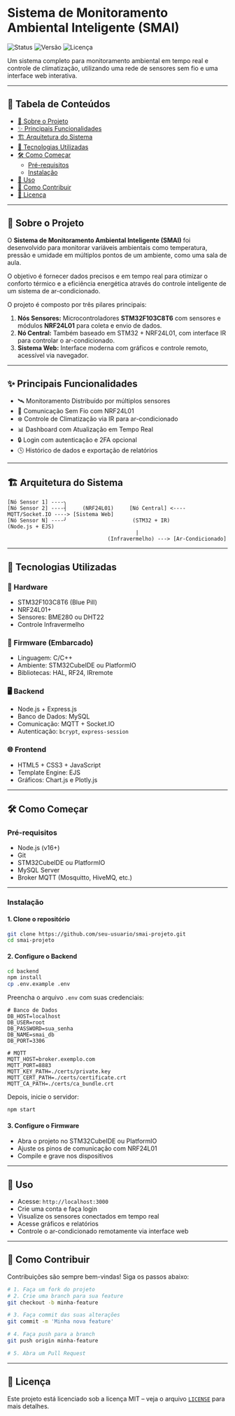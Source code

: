 
# Sistema de Monitoramento Ambiental Inteligente (SMAI)

![Status](https://img.shields.io/badge/status-Em%20Desenvolvimento-yellow)
![Versão](https://img.shields.io/badge/version-1.0.0-blue)
![Licença](https://img.shields.io/badge/license-MIT-green)

Um sistema completo para monitoramento ambiental em tempo real e controle de climatização, utilizando uma rede de sensores sem fio e uma interface web interativa.

---

## 📖 Tabela de Conteúdos

- [🌟 Sobre o Projeto](#-sobre-o-projeto)
- [✨ Principais Funcionalidades](#-principais-funcionalidades)
- [🏗️ Arquitetura do Sistema](#-arquitetura-do-sistema)
- [🚀 Tecnologias Utilizadas](#-tecnologias-utilizadas)
- [🛠️ Como Começar](#️-como-começar)
  - [Pré-requisitos](#pré-requisitos)
  - [Instalação](#instalação)
- [📱 Uso](#uso)
- [🤝 Como Contribuir](#-como-contribuir)
- [📄 Licença](#-licença)

---

## 🌟 Sobre o Projeto

O **Sistema de Monitoramento Ambiental Inteligente (SMAI)** foi desenvolvido para monitorar variáveis ambientais como temperatura, pressão e umidade em múltiplos pontos de um ambiente, como uma sala de aula.

O objetivo é fornecer dados precisos e em tempo real para otimizar o conforto térmico e a eficiência energética através do controle inteligente de um sistema de ar-condicionado.

O projeto é composto por três pilares principais:

1. **Nós Sensores:** Microcontroladores **STM32F103C8T6** com sensores e módulos **NRF24L01** para coleta e envio de dados.
2. **Nó Central:** Também baseado em STM32 + NRF24L01, com interface IR para controlar o ar-condicionado.
3. **Sistema Web:** Interface moderna com gráficos e controle remoto, acessível via navegador.

---

## ✨ Principais Funcionalidades

- 🛰️ Monitoramento Distribuído por múltiplos sensores
- 📡 Comunicação Sem Fio com NRF24L01
- ❄️ Controle de Climatização via IR para ar-condicionado
- 📊 Dashboard com Atualização em Tempo Real
- 🔒 Login com autenticação e 2FA opcional
- 🕓 Histórico de dados e exportação de relatórios

---

## 🏗️ Arquitetura do Sistema

```
[Nó Sensor 1] ----╮
[Nó Sensor 2] ----┤     (NRF24L01)     [Nó Central] <---- MQTT/Socket.IO ----> [Sistema Web]
[Nó Sensor N] ----╯                     (STM32 + IR)                           (Node.js + EJS)
                                         |
                                (Infravermelho) ---> [Ar-Condicionado]
```

---

## 🚀 Tecnologias Utilizadas

### 🔧 Hardware

- STM32F103C8T6 (Blue Pill)  
- NRF24L01+  
- Sensores: BME280 ou DHT22  
- Controle Infravermelho  

### 🧠 Firmware (Embarcado)

- Linguagem: C/C++  
- Ambiente: STM32CubeIDE ou PlatformIO  
- Bibliotecas: HAL, RF24, IRremote  

### 🖥️ Backend

- Node.js + Express.js  
- Banco de Dados: MySQL  
- Comunicação: MQTT + Socket.IO  
- Autenticação: `bcrypt`, `express-session`  

### 🌐 Frontend

- HTML5 + CSS3 + JavaScript  
- Template Engine: EJS  
- Gráficos: Chart.js e Plotly.js  

---

## 🛠️ Como Começar

### Pré-requisitos

- Node.js (v16+)  
- Git  
- STM32CubeIDE ou PlatformIO  
- MySQL Server  
- Broker MQTT (Mosquitto, HiveMQ, etc.)  

---

### Instalação

#### 1. Clone o repositório

```bash
git clone https://github.com/seu-usuario/smai-projeto.git
cd smai-projeto
```

#### 2. Configure o Backend

```bash
cd backend
npm install
cp .env.example .env
```

Preencha o arquivo `.env` com suas credenciais:

```env
# Banco de Dados
DB_HOST=localhost
DB_USER=root
DB_PASSWORD=sua_senha
DB_NAME=smai_db
DB_PORT=3306

# MQTT
MQTT_HOST=broker.exemplo.com
MQTT_PORT=8883
MQTT_KEY_PATH=./certs/private.key
MQTT_CERT_PATH=./certs/certificate.crt
MQTT_CA_PATH=./certs/ca_bundle.crt
```

Depois, inicie o servidor:

```bash
npm start
```

#### 3. Configure o Firmware

- Abra o projeto no STM32CubeIDE ou PlatformIO  
- Ajuste os pinos de comunicação com NRF24L01  
- Compile e grave nos dispositivos  

---

## 📱 Uso

- Acesse: `http://localhost:3000`  
- Crie uma conta e faça login  
- Visualize os sensores conectados em tempo real  
- Acesse gráficos e relatórios  
- Controle o ar-condicionado remotamente via interface web  

---

## 🤝 Como Contribuir

Contribuições são sempre bem-vindas! Siga os passos abaixo:

```bash
# 1. Faça um fork do projeto
# 2. Crie uma branch para sua feature
git checkout -b minha-feature

# 3. Faça commit das suas alterações
git commit -m 'Minha nova feature'

# 4. Faça push para a branch
git push origin minha-feature

# 5. Abra um Pull Request
```

---

## 📄 Licença

Este projeto está licenciado sob a licença MIT – veja o arquivo [`LICENSE`](LICENSE) para mais detalhes.
